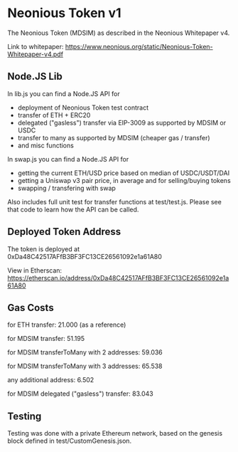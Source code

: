 # Neonious Token v1

The Neonious Token (MDSIM) as described in the Neonious Whitepaper v4.

Link to whitepaper: https://www.neonious.org/static/Neonious-Token-Whitepaper-v4.pdf


## Node.JS Lib

In lib.js you can find a Node.JS API for

- deployment of Neonious Token test contract
- transfer of ETH + ERC20
- delegated ("gasless") transfer via EIP-3009 as supported by MDSIM or USDC
- transfer to many as supported by MDSIM (cheaper gas / transfer)
- and misc functions

In swap.js you can find a Node.JS API for

- getting the current ETH/USD price based on median of USDC/USDT/DAI
- getting a Uniswap v3 pair price, in average and for selling/buying tokens
- swapping / transfering with swap

Also includes full unit test for transfer functions at test/test.js. Please see that code to learn how the API can be called.


## Deployed Token Address

The token is deployed at 0xDa48C42517AFfB3BF3FC13CE26561092e1a61A80

View in Etherscan: https://etherscan.io/address/0xDa48C42517AFfB3BF3FC13CE26561092e1a61A80


## Gas Costs

for ETH transfer: 21.000 (as a reference)

for MDSIM transfer: 51.195


for MDSIM transferToMany with 2 addresses: 59.036

for MDSIM transferToMany with 3 addresses: 65.538

any additional address: 6.502


for MDSIM delegated ("gasless") transfer: 83.043


## Testing

Testing was done with a private Ethereum network, based on the genesis block defined in test/CustomGenesis.json.
